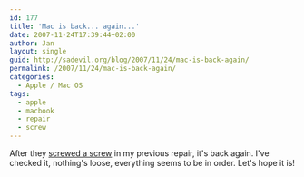 ```yaml
---
id: 177
title: 'Mac is back... again...'
date: 2007-11-24T17:39:44+02:00
author: Jan
layout: single
guid: http://sadevil.org/blog/2007/11/24/mac-is-back-again/
permalink: /2007/11/24/mac-is-back-again/
categories:
  - Apple / Mac OS
tags:
  - apple
  - macbook
  - repair
  - screw
---
```

After they [screwed a screw](/2007/11/14/and-back-to-apple/) in my previous repair, it's back again. I've checked it, nothing's loose, everything seems to be in order. Let's hope it is!